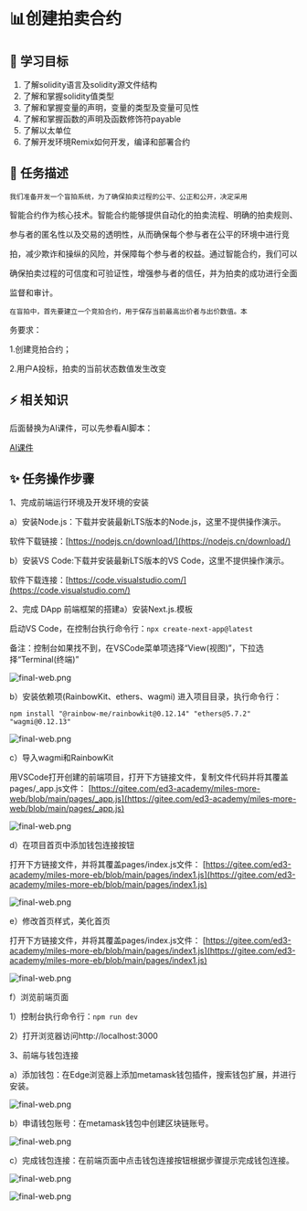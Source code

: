 # 📊创建拍卖合约

## **🚧 学习目标**

1. 了解solidity语言及solidity源文件结构
2. 了解和掌握solidity值类型
3. 了解和掌握变量的声明，变量的类型及变量可见性
4. 了解和掌握函数的声明及函数修饰符payable
5. 了解以太单位
6. 了解开发环境Remix如何开发，编译和部署合约

## **💚 任务描述**

    我们准备开发一个盲拍系统，为了确保拍卖过程的公平、公正和公开，决定采用

智能合约作为核心技术。智能合约能够提供自动化的拍卖流程、明确的拍卖规则、

参与者的匿名性以及交易的透明性，从而确保每个参与者在公平的环境中进行竞

拍，减少欺诈和操纵的风险，并保障每个参与者的权益。通过智能合约，我们可以

确保拍卖过程的可信度和可验证性，增强参与者的信任，并为拍卖的成功进行全面

监督和审计。


    在盲拍中，首先要建立一个竞拍合约，用于保存当前最高出价者与出价数值。本

务要求：

1.创建竞拍合约；

2.用户A投标，拍卖的当前状态数值发生改变

## **⚡ 相关知识**

 后面替换为AI课件，可以先参看AI脚本：

<a href="https://docs.qq.com/sheet/DUUhnakNjSkZWWkt0?tab=ji2ydj" target="_blank">AI课件</a>

## **✨ 任务操作步骤**

1、完成前端运行环境及开发环境的安装

a）安装Node.js：下载并安装最新LTS版本的Node.js，这里不提供操作演示。

软件下载链接：[https://nodejs.cn/download/](https://nodejs.cn/download/)

b）安装VS Code:下载并安装最新LTS版本的VS Code，这里不提供操作演示。

软件下载连接：[https://code.visualstudio.com/](https://code.visualstudio.com/)

2、完成 DApp 前端框架的搭建a）安装Next.js.模板

启动VS Code，在控制台执行命令行：`npx create-next-app@latest`

备注：控制台如果找不到，在VSCode菜单项选择“View(视图)”，下拉选择“Terminal(终端)”

![final-web.png](https://i.postimg.cc/7LLF7bQP/t1-01.png)

b）安装依赖项(RainbowKit、ethers、wagmi)
   进入项目目录，执行命令行：

```
npm install "@rainbow-me/rainbowkit@0.12.14" "ethers@5.7.2" "wagmi@0.12.13"
```

![final-web.png](https://i.postimg.cc/nzVbqDvM/t1-02.png)

 c）导入wagmi和RainbowKit

用VSCode打开创建的前端项目，打开下方链接文件，复制文件代码并将其覆盖pages/_app.js文件：
 [https://gitee.com/ed3-academy/miles-more-web/blob/main/pages/_app.js](https://gitee.com/ed3-academy/miles-more-web/blob/main/pages/_app.js)

![final-web.png](https://i.postimg.cc/pX9MHSKd/t1-03.png)

d）在项目首页中添加钱包连接按钮

   打开下方链接文件，并将其覆盖pages/index.js文件：
[https://gitee.com/ed3-academy/miles-more-eb/blob/main/pages/index1.js](https://gitee.com/ed3-academy/miles-more-eb/blob/main/pages/index1.js)

![final-web.png](https://i.postimg.cc/263CMSwH/t1-04.png)

e）修改首页样式，美化首页

   打开下方链接文件，并将其覆盖pages/index.js文件：
[https://gitee.com/ed3-academy/miles-more-eb/blob/main/pages/index1.js](https://gitee.com/ed3-academy/miles-more-eb/blob/main/pages/index1.js)

![final-web.png](https://i.postimg.cc/WbV1bTb4/t1-05.png)

f）浏览前端页面

   1）控制台执行命令行：`npm run dev`

   2）打开浏览器访问http://localhost:3000

3、前端与钱包连接

a）添加钱包：在Edge浏览器上添加metamask钱包插件，搜索钱包扩展，并进行安装。

![final-web.png](https://i.postimg.cc/5NPnXwHj/t1-22.png)

b）申请钱包账号：在metamask钱包中创建区块链账号。

![final-web.png](https://i.postimg.cc/L2zJYP3C/t1-18.png)

c）完成钱包连接：在前端页面中点击钱包连接按钮根据步骤提示完成钱包连接。

![final-web.png](https://i.postimg.cc/SspwFPs3/t1-19.png)

![final-web.png](https://i.postimg.cc/qq6ns1cB/t1-20.png)
